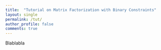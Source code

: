 ```yaml
---
title:  "Tutorial on Matrix Factorization with Binary Constraints"
layout: single
permalink: /tut/
author_profile: false
comments: true
---
```

Blablabla
